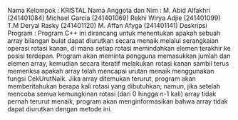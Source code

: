 Nama Kelompok          : KRISTAL
Nama Anggota dan Nim   : M. Abid Alfakhri     (241401084)
                         Michael Garcia       (241401069)
                         Rekhi Wirya Adjie    (241401099)
                         T.M Deryal Rasky     (241401120)
                         M. Affan Afyga       (241401141)
Deskripsi Program      : Program C++ ini dirancang untuk menentukan apakah sebuah array bilangan bulat dapat diurutkan secara menaik melalui serangkaian operasi rotasi kanan, di mana setiap rotasi memindahkan elemen terakhir ke posisi terdepan. Program akan meminta pengguna memasukkan jumlah dan elemen array, kemudian secara iteratif melakukan rotasi kanan sambil terus memeriksa apakah array telah mencapai urutan menaik menggunakan fungsi CekUrutNaik. Jika array ditemukan terurut, program akan memberitahukan berapa kali rotasi yang dibutuhkan; namun, jika setelah mencoba semua kemungkinan rotasi (dari 0 hingga n-1 kali) array tidak pernah terurut menaik, program akan menginformasikan bahwa array tidak dapat diurutkan dengan metode ini.

